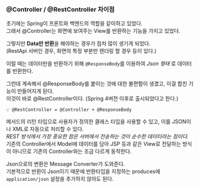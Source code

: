 ### @Controller / @RestController 차이점

초기에는 Spring이 프론트와 백엔드의 역할을 같이하고 있었다.  
그래서 @Controller는 화면에 보여주는 View를 반환하는 기능을 가지고 있었다.  

그렇지만 **Data만 반환**을 해야하는 경우가 점차 많이 생기게 되었다.  
(RestApi 서버인 경우, 화면의 특정 부분만 렌더링 할 경우 등이 있다.)

이럴 때는 데이터만을 반환하기 위해 `@ResponseBody`를 이용하여 *Json 형태* 로 데이터를 반환한다.

그런데 계속해서 @ResponseBody를 붙이는 것에 대한 불편함이 생겼고, 이걸 합친 기능이 만들어지게 된다.  
이것이 바로 @RestController이다. (Spring 4버전 이후로 출시되었다고 한다.)

```
💡 @RestController = @Controller + @ResponseBody
```

메서드의 리턴 타입으로 사용자가 정의한 클래스 타입을 사용할 수 있고, 이를 JSON이나 XML로 자동으로 처리할 수 있다.  
*REST 방식에서 가장 중요한 점은 서버에서 전송하는 것이 순수한 데이터라는 점이다.*   
기존의 Controller에서 Model에 데이터를 담아 JSP 등과 같은 View로 전달하는 방식이 아니므로 기존의 Controller와는 조금 다르게 동작한다.

Json으로의 변환은 Message Converter가 도와준다.  
기본적으로 반환이 Json이기 때문에 반환타입을 지정하는 produces에 `application/json` 설정을 추가하지 않아도 된다.
